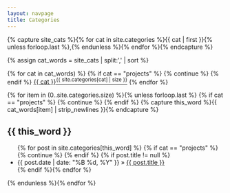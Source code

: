 ```yaml
---
layout: navpage
title: Categories
---
```


<!-- Adapted from https://github.com/LanyonM/lanyonm.github.io/blob/master/tags.html -->

{% capture site_cats %}{% for cat in site.categories %}{{ cat | first }}{% unless forloop.last %},{% endunless %}{% endfor %}{% endcapture %}
<!-- site_cats: {{ site_cats }} -->
{% assign cat_words = site_cats | split:',' | sort %}
<!-- cat_words: {{ cat_words }} -->

<div id="categories">
  {% for cat in cat_words) %}
    {% if cat == "projects" %} {% continue %} {% endif %}
    <a href="#{{ cat | cgi_escape }}">{{ cat }}<sup>{{ site.categories[cat] | size }}</sup></a>
  {% endfor %}


  {% for item in (0..site.categories.size) %}{% unless forloop.last %}
    {% if cat == "projects" %} {% continue %} {% endif %}
    {% capture this_word %}{{ cat_words[item] | strip_newlines }}{% endcapture %}
  <h2 id="{{ this_word | cgi_escape }}">{{ this_word }}</h2>
  <ul class="posts">
    {% for post in site.categories[this_word] %}
    {% if cat == "projects" %} {% continue %} {% endif %}
    {% if post.title != null %}
    <li itemscope><span class="entry-date"><time datetime="{{ post.date | date_to_xmlschema }}" itemprop="datePublished">{{ post.date | date: "%B %d, %Y" }}</time></span> &raquo; <a href="{{ post.url }}">{{ post.title }}</a></li>
    {% endif %}{% endfor %}
  </ul>
  {% endunless %}{% endfor %}
</div>